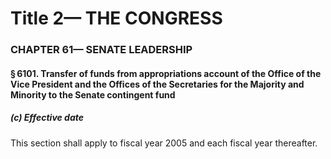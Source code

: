 
# Title 2— THE CONGRESS
### CHAPTER 61— SENATE LEADERSHIP
#### § 6101. Transfer of funds from appropriations account of the Office of the Vice President and the Offices of the Secretaries for the Majority and Minority to the Senate contingent fund
##### (c) Effective date

This section shall apply to fiscal year 2005 and each fiscal year thereafter.
